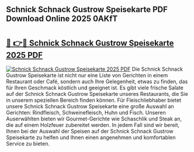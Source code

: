## Schnick Schnack Gustrow Speisekarte PDF Download Online 2025 0AKfT

# <h2><a href="http://gcb41y.nevu.top/?p=Schnick+Schnack+Gustrow+Speisekarte">🔗 👉🔴 Schnick Schnack Gustrow Speisekarte 2025 PDF</a></h2>

[![Schnick Schnack Gustrow Speisekarte 2025 PDF](https://i.imgur.com/dBaPXMq.png)](http://gcb41y.nevu.top/?p=Schnick+Schnack+Gustrow+Speisekarte)
Die Schnick Schnack Gustrow Speisekarte ist nicht nur eine Liste von Gerichten in einem Restaurant oder Café, sondern auch Ihre Gelegenheit, etwas zu finden, das für Ihren Geschmack köstlich und geeignet ist. Es gibt viele frische Salate auf der Schnick Schnack Gustrow Speisekarte unseres Restaurants, die Sie in unserem speziellen Bereich finden können. Für Fleischliebhaber bietet unsere Schnick Schnack Gustrow Speisekarte eine große Auswahl an Gerichten: Rindfleisch, Schweinefleisch, Huhn und Fisch. Unseren Auserwählten bieten wir Gourmet-Gerichte wie Schaschlik und Steak an, die auf einem Holzfeuer zubereitet werden. In jedem Fall sind wir bereit, Ihnen bei der Auswahl der Speisen auf der Schnick Schnack Gustrow Speisekarte zu helfen und Ihnen einen angenehmen und komfortablen Service zu bieten.
